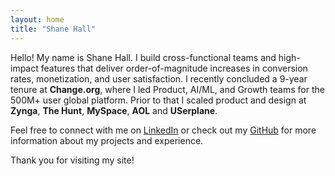 ```yaml
---
layout: home
title: "Shane Hall"
---
```


Hello! My name is Shane Hall. I build cross-functional teams and high-impact features that deliver order-of-magnitude increases in conversion rates, monetization, and user satisfaction.  I recently concluded a 9-year tenure at **Change.org**, where I led Product, AI/ML, and Growth teams for the 500M+ user global platform.  Prior to that I scaled product and design at **Zynga**, **The Hunt**, **MySpace**, **AOL** and **USerplane**.

Feel free to connect with me on [LinkedIn](https://www.linkedin.com/in/shanephall) or check out my [GitHub](https://github.com/shanephall) for more information about my projects and experience.

Thank you for visiting my site!
